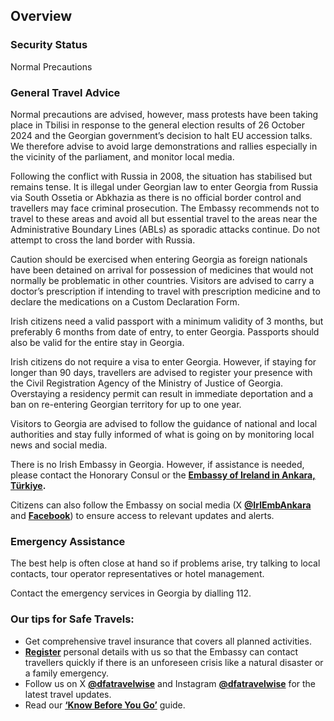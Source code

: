 ## Overview

### **Security Status**

Normal Precautions

### **General Travel Advice**

Normal precautions are advised, however, mass protests have been taking place in Tbilisi in response to the general election results of 26 October 2024 and the Georgian government’s decision to halt EU accession talks. We therefore advise to avoid large demonstrations and rallies especially in the vicinity of the parliament, and monitor local media.

Following the conflict with Russia in 2008, the situation has stabilised but remains tense. It is illegal under Georgian law to enter Georgia from Russia via South Ossetia or Abkhazia as there is no official border control and travellers may face criminal prosecution. The Embassy recommends not to travel to these areas and avoid all but essential travel to the areas near the Administrative Boundary Lines (ABLs) as sporadic attacks continue. Do not attempt to cross the land border with Russia.

Caution should be exercised when entering Georgia as foreign nationals have been detained on arrival for possession of medicines that would not normally be problematic in other countries. Visitors are advised to carry a doctor’s prescription if intending to travel with prescription medicine and to declare the medications on a Custom Declaration Form.

Irish citizens need a valid passport with a minimum validity of 3 months, but preferably 6 months from date of entry, to enter Georgia. Passports should also be valid for the entire stay in Georgia.

Irish citizens do not require a visa to enter Georgia. However, if staying for longer than 90 days, travellers are advised to register your presence with the Civil Registration Agency of the Ministry of Justice of Georgia. Overstaying a residency permit can result in immediate deportation and a ban on re-entering Georgian territory for up to one year.

Visitors to Georgia are advised to follow the guidance of national and local authorities and stay fully informed of what is going on by monitoring local news and social media.

There is no Irish Embassy in Georgia. However, if assistance is needed, please contact the Honorary Consul or the [**Embassy of Ireland in Ankara, Türkiye**](https://www.ireland.ie/en/turkiye/ankara/)**.**

Citizens can also follow the Embassy on social media (X [**@IrlEmbAnkara**](https://twitter.com/IrlEmbAnkara) and [**Facebook**](https://www.facebook.com/IrishEmbassyTurkiye)) to ensure access to relevant updates and alerts.

### **Emergency Assistance**

The best help is often close at hand so if problems arise, try talking to local contacts, tour operator representatives or hotel management.

Contact the emergency services in Georgia by dialling 112.

### **Our tips for Safe Travels:**

* Get comprehensive travel insurance that covers all planned activities.
* [**Register**](https://www.ireland.ie/en/dfa/overseas-travel/citizens-registration/) personal details with us so that the Embassy can contact travellers quickly if there is an unforeseen crisis like a natural disaster or a family emergency.
* Follow us on X [**@dfatravelwise**](https://www.twitter.com/DFATravelWise) and Instagram [**@dfatravelwise**](https://www.instagram.com/dfatravelwise/) for the latest travel updates.
* Read our [**‘Know Before You Go’**](https://www.ireland.ie/en/dfa/overseas-travel/know-before-you-go/) guide.